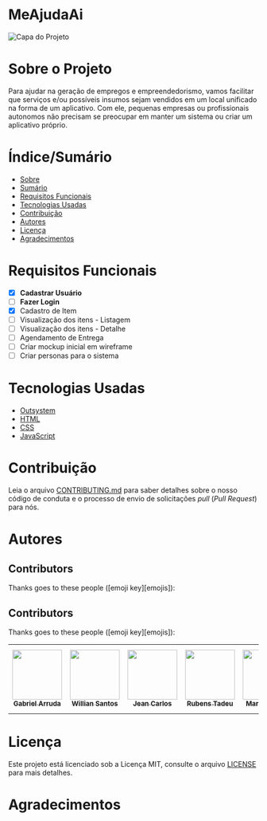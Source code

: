 # MeAjudaAi

![Capa do Projeto](https://i.imgur.com/tbxNCj8.png)

# Sobre o Projeto

Para ajudar na geração de empregos e empreendedorismo, vamos facilitar que serviços e/ou possíveis insumos sejam vendidos em um local unificado na forma de um aplicativo. Com ele, pequenas empresas ou profissionais autonomos não precisam se preocupar em manter um sistema ou criar um aplicativo próprio.

# Índice/Sumário

* [Sobre](#sobre-o-projeto)
* [Sumário](#índice/sumário)
* [Requisitos Funcionais](#requisitos-funcionais)
* [Tecnologias Usadas](#tecnologias-usadas)
* [Contribuição](#contribuição)
* [Autores](#autores)
* [Licença](#licença)
* [Agradecimentos](#agradecimentos)


# Requisitos Funcionais 

- [x] **Cadastrar Usuário**
- [ ] **Fazer Login**
- [x] Cadastro de Item
- [ ] Visualização dos itens - Listagem
- [ ] Visualização dos itens - Detalhe
- [ ] Agendamento de Entrega
- [ ] Criar mockup inicial em wireframe
- [ ] Criar personas para o sistema

# Tecnologias Usadas

- [Outsystem](https://outsystems.com/)
- [HTML](https://www.w3schools.com/html/)
- [CSS](https://www.w3schools.com/css/)
- [JavaScript](https://www.w3schools.com/js/)

# Contribuição

Leia o arquivo [CONTRIBUTING.md](CONTRIBUTING.md) para saber detalhes sobre o nosso código de conduta e o processo de envio de solicitações *pull* (*Pull Request*) para nós.

# Autores

## Contributors

Thanks goes to these people ([emoji key][emojis]):

## Contributors

Thanks goes to these people ([emoji key][emojis]):

<!-- ALL-CONTRIBUTORS-LIST:START - Do not remove or modify this section -->
<!-- prettier-ignore-start -->
<!-- markdownlint-disable -->
<table>
  <tr>
    <td align="center"><a href="#"><img src="https://avatars.githubusercontent.com/u/158631?v=4?s=100" width="100px;" alt=""/><br /><sub><b>Gabriel Arruda</b></sub></a><br /></td>
    <td align="center"><a href="#"><img src="https://avatars.githubusercontent.com/u/158631?v=4?s=100" width="100px;" alt=""/><br /><sub><b>Willian Santos</b></sub></a><br /></td>
    <td align="center"><a href="#"><img src="https://avatars.githubusercontent.com/u/158631?v=4?s=100" width="100px;" alt=""/><br /><sub><b>Jean Carlos</b></sub></a><br /></td>
    <td align="center"><a href="#"><img src="https://avatars.githubusercontent.com/u/158631?v=4?s=100" width="100px;" alt=""/><br /><sub><b>Rubens Tadeu</b></sub></a><br /></td>
    <td align="center"><a href="#"><img src="https://avatars.githubusercontent.com/u/158631?v=4?s=100" width="100px;" alt=""/><br /><sub><b>Marcela Silva</b></sub></a><br /></td>
    <td align="center"><a href="#"><img src="https://avatars.githubusercontent.com/u/158631?v=4?s=100" width="100px;" alt=""/><br /><sub><b>Lucas Vilela</b></sub></a><br /></td>
    <td align="center"><a href="#"><img src="https://avatars.githubusercontent.com/u/158631?v=4?s=100" width="100px;" alt=""/><br /><sub><b>Diego Henrique</b></sub></a><br /></td>
  </tr>
</table>

<!-- markdownlint-restore -->
<!-- prettier-ignore-end -->

<!-- ALL-CONTRIBUTORS-LIST:END -->

# Licença

Este projeto está licenciado sob a Licença MIT,  consulte o arquivo [LICENSE](LICENSE) para mais detalhes.

# Agradecimentos

